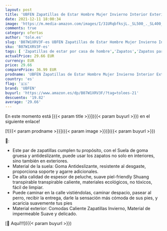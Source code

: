 ```yaml
---
layout: post
title: 'UBFEN Zapatillas de Estar Hombre Mujer Invierno Interior Exterior Zapatos Caliente de Lana como Peluche Forro Suela de Goma Anti Skid Slip On Guantes 44 EU A Negro'
date: 2021-12-11 18:00:34
image: 'https://m.media-amazon.com/images/I/31URqbfksjL._SL500_._SL400_.jpg'
comments: true
category: ofertas
author: 'tole.es'
slug: 'B07W1XRV3F-es UBFEN Zapatillas de Estar Hombre Mujer Invierno Interior...'
sku: 'B07W1XRV3F-es'
tags: [ 'Zapatillas de estar por casa de hombre','Zapatos','Zapatos para hombre','Zapatos y complementos','ubfen','zapatos', ]
actualPrice: 29.66 EUR
currency: EUR
price: 29.66
comparePrice: 36.99 EUR
prodname: 'UBFEN Zapatillas de Estar Hombre Mujer Invierno Interior Exterior Zapatos Caliente de Lana como Peluche Forro Suela de Goma Anti Skid Slip On Guantes 44 EU A Negro'
country: 'es'
flag: '🇪🇸'
brand: 'UBFEN'
buyurl: 'https://www.amazon.es/dp/B07W1XRV3F/?tag=tolees-21'
descuento: '19.82'
average: '29.66'
---
```


En este momento está [{{< param title >}}]({{< param buyurl >}}) en el siguiente enlace!

[![{{< param prodname >}}]({{< param image >}})]({{< param buyurl >}})

🔎:

- Este par de zapatillas cumplen tu propósito, con el Suela de goma gruesa y antideslizante, puede usar los zapatos no solo en interiores, sino también en exteriores.
- Material de la suela: Goma Antideslizante, resistente al desgaste, proporciona soporte y agarre adicionales.
- De alta calidad de espesor de peluche, suave piel-friendly Shuang transpirable transpirable caliente, materiales ecológicos, no tóxicos, fácil de limpiar.
- Puede caminar en la calle vistiéndolas, caminar despacio, pasear al perro, recibir la entrega, darle la sensación más cómoda de sus pies, y acaricia suavemente tus pies
- Material exterior: Comodas Caliente Zapatillas Invierno, Material de impermeable Suave y delicado.

[🛒 Aquí!!!]({{< param buyurl >}})
